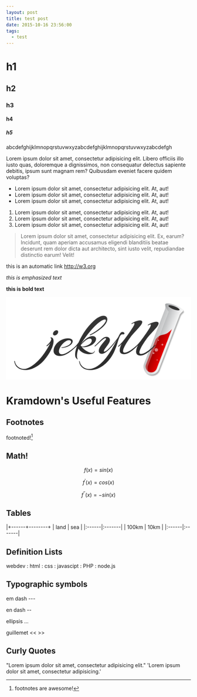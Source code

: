```yaml
---
layout: post
title: test post
date: 2015-10-16 23:56:00
tags:
  - test
---
```


# h1

## h2

### h3

#### h4

##### h5

abcde­fghijklmnopqrstu­vwxyz­abcde­fghijklmnopqrstu­vwxyz­abcde­fgh

Lorem ipsum dolor sit amet, consectetur adipisicing elit. Libero officiis illo iusto quas, doloremque a dignissimos, non consequatur delectus sapiente debitis, ipsum sunt magnam rem? Quibusdam eveniet facere quidem voluptas?

* Lorem ipsum dolor sit amet, consectetur adipisicing elit. At, aut!
* Lorem ipsum dolor sit amet, consectetur adipisicing elit. At, aut!
* Lorem ipsum dolor sit amet, consectetur adipisicing elit. At, aut!

1. Lorem ipsum dolor sit amet, consectetur adipisicing elit. At, aut!
2. Lorem ipsum dolor sit amet, consectetur adipisicing elit. At, aut!
3. Lorem ipsum dolor sit amet, consectetur adipisicing elit. At, aut!

> Lorem ipsum dolor sit amet, consectetur adipisicing elit. Ex, earum? Incidunt, quam aperiam accusamus eligendi blanditiis beatae deserunt rem dolor dicta aut architecto, sint iusto velit, repudiandae distinctio earum! Velit!

this is an automatic link <http://w3.org>

*this is emphasized text*

**this is bold text**

![a](/img/jekyll.png)

# Kramdown's Useful Features

## Footnotes

footnoted![^1]

[^1]: footnotes are awesome!

## Math!

$$
f(x) = sin(x)
$$

$$
f^\prime(x) = cos(x)
$$

$$
f^{\prime\prime}(x) = -sin(x)
$$

## Tables

|+------+--------+
| land  | sea    |
|:------|:-------|
| 100km | 10km   |
|:------|:-------|

## Definition Lists

webdev
: html
: css
: javascipt
: PHP
: node.js

## Typographic symbols

em dash ---

en dash --

ellipsis ...

guillemet << >>

## Curly Quotes

"Lorem ipsum dolor sit amet, consectetur adipisicing elit."
'Lorem ipsum dolor sit amet, consectetur adipisicing.'